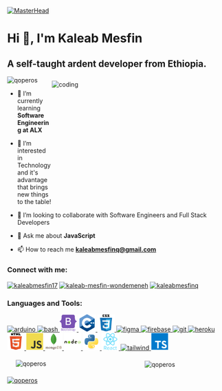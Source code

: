 [![MasterHead](https://t4.ftcdn.net/jpg/04/19/26/97/360_F_419269782_9LsP3TQndMVnZ2j3ZhTPhMjaqQpFAth9.jpg)](https://github.com/Qoperos/)
<h1 align="left">Hi 👋, I'm Kaleab Mesfin</h1>
<h2 align="left">A self-taught ardent developer from Ethiopia.</h2>

<img align="right" alt="coding" width="400" height="300" style="margin-top: 10px" src="https://cdn.dribbble.com/users/1141571/screenshots/3978202/dribbble_4.gif">

<p align="left"> <img src="https://komarev.com/ghpvc/?username=qoperos&label=Profile%20views&color=0e75b6&style=flat" alt="qoperos" /> </p>

- 🌱 I’m currently learning **Software Engineering at ALX**

- 👀 I’m interested in Technology and it's advantage that brings new things to the table!

- 💞️ I’m looking to collaborate with Software Engineers and Full Stack Developers

- 💬 Ask me about **JavaScript**

- 📫 How to reach me **kaleabmesfinq@gmail.com**

<h3 align="left">Connect with me:</h3>
<p align="left">
<a href="https://twitter.com/kaleabmesfin17" target="blank"><img align="center" src="https://raw.githubusercontent.com/rahuldkjain/github-profile-readme-generator/master/src/images/icons/Social/twitter.svg" alt="kaleabmesfin17" height="30" width="40" /></a>
<a href="https://linkedin.com/in/kaleab-mesfin-wondemeneh" target="blank"><img align="center" src="https://raw.githubusercontent.com/rahuldkjain/github-profile-readme-generator/master/src/images/icons/Social/linked-in-alt.svg" alt="kaleab-mesfin-wondemeneh" height="30" width="40" /></a>
<a href="https://instagram.com/kaleabmesfinq" target="blank"><img align="center" src="https://raw.githubusercontent.com/rahuldkjain/github-profile-readme-generator/master/src/images/icons/Social/instagram.svg" alt="kaleabmesfinq" height="30" width="40" /></a>
</p>

<h3 align="left">Languages and Tools:</h3>
<p align="left"> <a href="https://www.arduino.cc/" target="_blank" rel="noreferrer"> <img src="https://cdn.worldvectorlogo.com/logos/arduino-1.svg" alt="arduino" width="40" height="40"/> </a> <a href="https://www.gnu.org/software/bash/" target="_blank" rel="noreferrer"> <img src="https://www.vectorlogo.zone/logos/gnu_bash/gnu_bash-icon.svg" alt="bash" width="40" height="40"/> </a> <a href="https://getbootstrap.com" target="_blank" rel="noreferrer"> <img src="https://raw.githubusercontent.com/devicons/devicon/master/icons/bootstrap/bootstrap-plain-wordmark.svg" alt="bootstrap" width="40" height="40"/> </a> <a href="https://www.w3schools.com/cpp/" target="_blank" rel="noreferrer"> <img src="https://raw.githubusercontent.com/devicons/devicon/master/icons/cplusplus/cplusplus-original.svg" alt="cplusplus" width="40" height="40"/> </a> <a href="https://www.w3schools.com/css/" target="_blank" rel="noreferrer"> <img src="https://raw.githubusercontent.com/devicons/devicon/master/icons/css3/css3-original-wordmark.svg" alt="css3" width="40" height="40"/> </a> <a href="https://www.figma.com/" target="_blank" rel="noreferrer"> <img src="https://www.vectorlogo.zone/logos/figma/figma-icon.svg" alt="figma" width="40" height="40"/> </a> <a href="https://firebase.google.com/" target="_blank" rel="noreferrer"> <img src="https://www.vectorlogo.zone/logos/firebase/firebase-icon.svg" alt="firebase" width="40" height="40"/> </a> <a href="https://git-scm.com/" target="_blank" rel="noreferrer"> <img src="https://www.vectorlogo.zone/logos/git-scm/git-scm-icon.svg" alt="git" width="40" height="40"/> </a> <a href="https://heroku.com" target="_blank" rel="noreferrer"> <img src="https://www.vectorlogo.zone/logos/heroku/heroku-icon.svg" alt="heroku" width="40" height="40"/> </a> <a href="https://www.w3.org/html/" target="_blank" rel="noreferrer"> <img src="https://raw.githubusercontent.com/devicons/devicon/master/icons/html5/html5-original-wordmark.svg" alt="html5" width="40" height="40"/> </a> <a href="https://developer.mozilla.org/en-US/docs/Web/JavaScript" target="_blank" rel="noreferrer"> <img src="https://raw.githubusercontent.com/devicons/devicon/master/icons/javascript/javascript-original.svg" alt="javascript" width="40" height="40"/> </a> <a href="https://www.mongodb.com/" target="_blank" rel="noreferrer"> <img src="https://raw.githubusercontent.com/devicons/devicon/master/icons/mongodb/mongodb-original-wordmark.svg" alt="mongodb" width="40" height="40"/> </a> <a href="https://nodejs.org" target="_blank" rel="noreferrer"> <img src="https://raw.githubusercontent.com/devicons/devicon/master/icons/nodejs/nodejs-original-wordmark.svg" alt="nodejs" width="40" height="40"/> </a> <a href="https://www.python.org" target="_blank" rel="noreferrer"> <img src="https://raw.githubusercontent.com/devicons/devicon/master/icons/python/python-original.svg" alt="python" width="40" height="40"/> </a> <a href="https://reactjs.org/" target="_blank" rel="noreferrer"> <img src="https://raw.githubusercontent.com/devicons/devicon/master/icons/react/react-original-wordmark.svg" alt="react" width="40" height="40"/> </a> <a href="https://tailwindcss.com/" target="_blank" rel="noreferrer"> <img src="https://www.vectorlogo.zone/logos/tailwindcss/tailwindcss-icon.svg" alt="tailwind" width="40" height="40"/> </a> <a href="https://www.typescriptlang.org/" target="_blank" rel="noreferrer"> <img src="https://raw.githubusercontent.com/devicons/devicon/master/icons/typescript/typescript-original.svg" alt="typescript" width="40" height="40"/> </a> </p>
<div style="margin: 20px;">
<img align="left" width="300" src="https://github-readme-stats.vercel.app/api/top-langs?username=qoperos&show_icons=true&locale=en&layout=compact" alt="qoperos" />
<p><img align="center" width="400" src="https://github-readme-stats.vercel.app/api?username=qoperos&show_icons=true&locale=en" alt="qoperos" /></p>
</div>

<p align="left"><a href="https://github.com/ryo-ma/github-profile-trophy"><img src="https://github-profile-trophy.vercel.app/?username=qoperos" alt="qoperos" /></a> </p>

<!---
Qoperos/Qoperos is a ✨ special ✨ repository because its `README.md` (this file) appears on your GitHub profile.
You can click the Preview link to take a look at your changes.
--->
